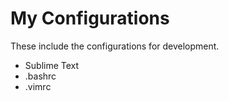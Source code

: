 My Configurations
===========

These include the configurations for development.

 - Sublime Text
 - .bashrc
 - .vimrc

